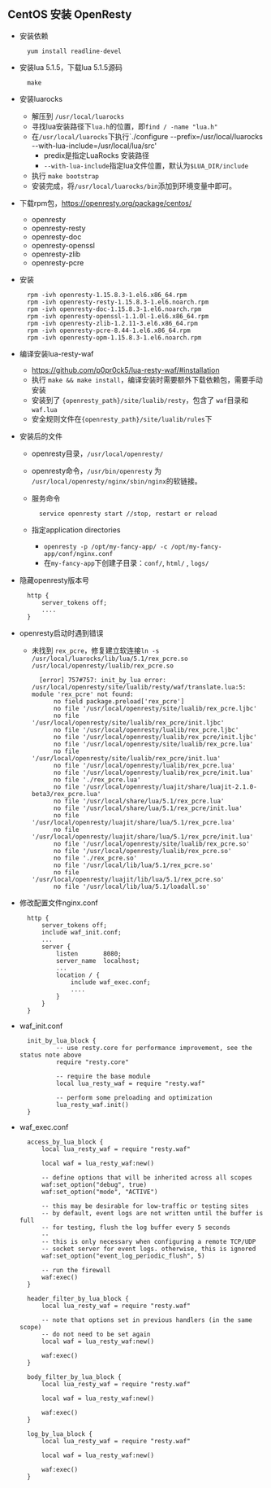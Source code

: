 ## CentOS 安装 OpenResty
- 安装依赖

		yum install readline-devel
- 安装lua 5.1.5，下载lua 5.1.5源码

		make
- 安装luarocks
	- 解压到 `/usr/local/luarocks` 
	- 寻找lua安装路径下`lua.h`的位置，即`find / -name "lua.h"`
	- 在`/usr/local/luarocks`下执行`./configure --prefix=/usr/local/luarocks --with-lua-include=/usr/local/lua/src'
		- predix是指定LuaRocks 安装路径
		- `--with-lua-include`指定lua文件位置，默认为`$LUA_DIR/include` 
	- 执行 `make bootstrap` 
	- 安装完成，将`/usr/local/luarocks/bin`添加到环境变量中即可。
- 下载rpm包，https://openresty.org/package/centos/
	- openresty
	- openresty-resty
	- openresty-doc
	- openresty-openssl
	- openresty-zlib
	- openresty-pcre
- 安装
	
    	rpm -ivh openresty-1.15.8.3-1.el6.x86_64.rpm
        rpm -ivh openresty-resty-1.15.8.3-1.el6.noarch.rpm
        rpm -ivh openresty-doc-1.15.8.3-1.el6.noarch.rpm
        rpm -ivh openresty-openssl-1.1.0l-1.el6.x86_64.rpm
        rpm -ivh openresty-zlib-1.2.11-3.el6.x86_64.rpm
        rpm -ivh openresty-pcre-8.44-1.el6.x86_64.rpm
        rpm -ivh openresty-opm-1.15.8.3-1.el6.noarch.rpm
- 编译安装lua-resty-waf
	- https://github.com/p0pr0ck5/lua-resty-waf/#installation
	- 执行 `make && make install`，编译安装时需要额外下载依赖包，需要手动安装
	- 安装到了 `{openresty_path}/site/lualib/resty`，包含了 `waf`目录和`waf.lua`
	- 安全规则文件在`{openresty_path}/site/lualib/rules`下
- 安装后的文件
	- openresty目录，`/usr/local/openresty/`
	- openresty命令，`/usr/bin/openresty` 为 `/usr/local/openresty/nginx/sbin/nginx`的软链接。
	- 服务命令
	
    		service openresty start //stop, restart or reload
	- 指定application directories
		- `openresty -p /opt/my-fancy-app/ -c /opt/my-fancy-app/conf/nginx.conf`
		- 在`my-fancy-app`下创建子目录：`conf/`, `html/` , `logs/`
- 隐藏openresty版本号

		http {
        	server_tokens off;
            ....
        }
- openresty启动时遇到错误
	- 未找到 `rex_pcre`，修复建立软连接`ln -s /usr/local/luarocks/lib/lua/5.1/rex_pcre.so  /usr/local/openresty/lualib/rex_pcre.so`

            [error] 757#757: init_by_lua error: /usr/local/openresty/site/lualib/resty/waf/translate.lua:5: module 'rex_pcre' not found:
                no field package.preload['rex_pcre']
                no file '/usr/local/openresty/site/lualib/rex_pcre.ljbc'
                no file '/usr/local/openresty/site/lualib/rex_pcre/init.ljbc'
                no file '/usr/local/openresty/lualib/rex_pcre.ljbc'
                no file '/usr/local/openresty/lualib/rex_pcre/init.ljbc'
                no file '/usr/local/openresty/site/lualib/rex_pcre.lua'
                no file '/usr/local/openresty/site/lualib/rex_pcre/init.lua'
                no file '/usr/local/openresty/lualib/rex_pcre.lua'
                no file '/usr/local/openresty/lualib/rex_pcre/init.lua'
                no file './rex_pcre.lua'
                no file '/usr/local/openresty/luajit/share/luajit-2.1.0-beta3/rex_pcre.lua'
                no file '/usr/local/share/lua/5.1/rex_pcre.lua'
                no file '/usr/local/share/lua/5.1/rex_pcre/init.lua'
                no file '/usr/local/openresty/luajit/share/lua/5.1/rex_pcre.lua'
                no file '/usr/local/openresty/luajit/share/lua/5.1/rex_pcre/init.lua'
                no file '/usr/local/openresty/site/lualib/rex_pcre.so'
                no file '/usr/local/openresty/lualib/rex_pcre.so'
                no file './rex_pcre.so'
                no file '/usr/local/lib/lua/5.1/rex_pcre.so'
                no file '/usr/local/openresty/luajit/lib/lua/5.1/rex_pcre.so'
                no file '/usr/local/lib/lua/5.1/loadall.so'
- 修改配置文件nginx.conf

        http {
            server_tokens off;
            include waf_init.conf;
            ...
            server {
                listen       8080;
                server_name  localhost;
				...
                location / {
                    include waf_exec.conf;
                    ....
                }
            }
        }
- waf_init.conf

		init_by_lua_block {
                -- use resty.core for performance improvement, see the status note above
                require "resty.core"

                -- require the base module
                local lua_resty_waf = require "resty.waf"

                -- perform some preloading and optimization
                lua_resty_waf.init()
        }
- waf_exec.conf

        access_by_lua_block {
            local lua_resty_waf = require "resty.waf"

            local waf = lua_resty_waf:new()

            -- define options that will be inherited across all scopes
            waf:set_option("debug", true)
            waf:set_option("mode", "ACTIVE")

            -- this may be desirable for low-traffic or testing sites
            -- by default, event logs are not written until the buffer is full
            -- for testing, flush the log buffer every 5 seconds
            --
            -- this is only necessary when configuring a remote TCP/UDP
            -- socket server for event logs. otherwise, this is ignored
            waf:set_option("event_log_periodic_flush", 5)

            -- run the firewall
            waf:exec()
        }

        header_filter_by_lua_block {
            local lua_resty_waf = require "resty.waf"

            -- note that options set in previous handlers (in the same scope)
            -- do not need to be set again
            local waf = lua_resty_waf:new()

            waf:exec()
        }

        body_filter_by_lua_block {
            local lua_resty_waf = require "resty.waf"

            local waf = lua_resty_waf:new()

            waf:exec()
        }

        log_by_lua_block {
            local lua_resty_waf = require "resty.waf"

            local waf = lua_resty_waf:new()

            waf:exec()
        }